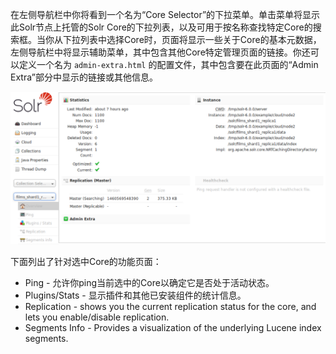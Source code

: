 在左侧导航栏中你将看到一个名为“Core Selector”的下拉菜单。单击菜单将显示此Solr节点上托管的Solr Core的下拉列表，以及可用于按名称查找特定Core的搜索框。当你从下拉列表中选择Core时，页面将显示一些关于Core的基本元数据，左侧导航栏中将显示辅助菜单，其中包含其他Core特定管理页面的链接。你还可以定义一个名为 `admin-extra.html` 的配置文件，其中包含要在此页面的“Admin Extra”部分中显示的链接或其他信息。

![](/assets/core_dashboard.png)

下面列出了针对选中Core的功能页面：

* Ping - 允许你ping当前选中的Core以确定它是否处于活动状态。
* Plugins/Stats - 显示插件和其他已安装组件的统计信息。
* Replication - shows you the current replication status for the core, and lets you enable/disable replication.
* Segments Info - Provides a visualization of the underlying Lucene index segments.